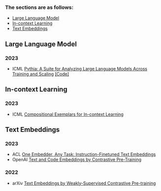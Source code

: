 ### The sections are as follows:
- [Large Language Model](#Large-Language-Model)
- [In-context Learning](#In-context-Learning)
- [Text Embeddings](#Text-Embeddings)


## Large Language Model
### 2023
- ICML [Pythia: A Suite for Analyzing Large Language Models Across Training and Scaling](https://arxiv.org/abs/2304.01373) [[Code]](https://github.com/EleutherAI/pythia)


## In-context Learning
### 2023
- ICML [Compositional Exemplars for In-context Learning](https://arxiv.org/abs/2302.05698)


## Text Embeddings

### 2023
- ACL [One Embedder, Any Task: Instruction-Finetuned Text Embeddings](https://arxiv.org/abs/2212.09741)
- OpenAI [Text and Code Embeddings by Contrastive Pre-Training](https://cdn.openai.com/papers/Text_and_Code_Embeddings_by_Contrastive_Pre_Training.pdf)

### 2022
- arXiv [Text Embeddings by Weakly-Supervised Contrastive Pre-training](https://arxiv.org/abs/2212.03533)
